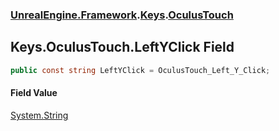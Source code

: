 ### [UnrealEngine.Framework](UnrealEngine_Framework.md 'UnrealEngine.Framework').[Keys](Keys.md 'UnrealEngine.Framework.Keys').[OculusTouch](Keys_OculusTouch.md 'UnrealEngine.Framework.Keys.OculusTouch')
## Keys.OculusTouch.LeftYClick Field
```csharp
public const string LeftYClick = OculusTouch_Left_Y_Click;
```
#### Field Value
[System.String](https://docs.microsoft.com/en-us/dotnet/api/System.String 'System.String')
